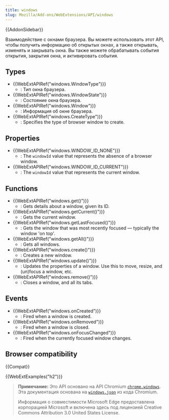 ```yaml
---
title: windows
slug: Mozilla/Add-ons/WebExtensions/API/windows
---
```


{{AddonSidebar}}

Взаимодействие с окнами браузера. Вы можете использовать этот API, чтобы получить информацию об открытых окнах, а также открывать, изменять и закрывать окна. Вы также можете обрабатывать события открытия, закрытия окна, и активировать события.

## Types

- {{WebExtAPIRef("windows.WindowType")}}
  - : Тип окна браузера.
- {{WebExtAPIRef("windows.WindowState")}}
  - : Состояние окна браузера.
- {{WebExtAPIRef("windows.Window")}}
  - : Информация об окне браузера.
- {{WebExtAPIRef("windows.CreateType")}}
  - : Specifies the type of browser window to create.

## Properties

- {{WebExtAPIRef("windows.WINDOW_ID_NONE")}}
  - : The `windowId` value that represents the absence of a browser window.
- {{WebExtAPIRef("windows.WINDOW_ID_CURRENT")}}
  - : The `windowId` value that represents the current window.

## Functions

- {{WebExtAPIRef("windows.get()")}}
  - : Gets details about a window, given its ID.
- {{WebExtAPIRef("windows.getCurrent()")}}
  - : Gets the current window.
- {{WebExtAPIRef("windows.getLastFocused()")}}
  - : Gets the window that was most recently focused — typically the window 'on top'.
- {{WebExtAPIRef("windows.getAll()")}}
  - : Gets all windows.
- {{WebExtAPIRef("windows.create()")}}
  - : Creates a new window.
- {{WebExtAPIRef("windows.update()")}}
  - : Updates the properties of a window. Use this to move, resize, and (un)focus a window, etc.
- {{WebExtAPIRef("windows.remove()")}}
  - : Closes a window, and all its tabs.

## Events

- {{WebExtAPIRef("windows.onCreated")}}
  - : Fired when a window is created.
- {{WebExtAPIRef("windows.onRemoved")}}
  - : Fired when a window is closed.
- {{WebExtAPIRef("windows.onFocusChanged")}}
  - : Fired when the currently focused window changes.

## Browser compatibility

{{Compat}}

{{WebExtExamples("h2")}}

> **Примечание:** Это API основано на API Chromium [`chrome.windows`](https://developer.chrome.com/extensions/windows). Эта документация основана на [`windows.json`](https://chromium.googlesource.com/chromium/src/+/master/chrome/common/extensions/api/windows.json) из кода Chromium.
>
> Информация о совместимости Microsoft Edge предоставлена корпорацией Microsoft и включена здесь под лицензией Creative Commons Attribution 3.0 United States License.

<!--
// Copyright 2015 The Chromium Authors. All rights reserved.
//
// Redistribution and use in source and binary forms, with or without
// modification, are permitted provided that the following conditions are
// met:
//
//    * Redistributions of source code must retain the above copyright
// notice, this list of conditions and the following disclaimer.
//    * Redistributions in binary form must reproduce the above
// copyright notice, this list of conditions and the following disclaimer
// in the documentation and/or other materials provided with the
// distribution.
//    * Neither the name of Google Inc. nor the names of its
// contributors may be used to endorse or promote products derived from
// this software without specific prior written permission.
//
// THIS SOFTWARE IS PROVIDED BY THE COPYRIGHT HOLDERS AND CONTRIBUTORS
// "AS IS" AND ANY EXPRESS OR IMPLIED WARRANTIES, INCLUDING, BUT NOT
// LIMITED TO, THE IMPLIED WARRANTIES OF MERCHANTABILITY AND FITNESS FOR
// A PARTICULAR PURPOSE ARE DISCLAIMED. IN NO EVENT SHALL THE COPYRIGHT
// OWNER OR CONTRIBUTORS BE LIABLE FOR ANY DIRECT, INDIRECT, INCIDENTAL,
// SPECIAL, EXEMPLARY, OR CONSEQUENTIAL DAMAGES (INCLUDING, BUT NOT
// LIMITED TO, PROCUREMENT OF SUBSTITUTE GOODS OR SERVICES; LOSS OF USE,
// DATA, OR PROFITS; OR BUSINESS INTERRUPTION) HOWEVER CAUSED AND ON ANY
// THEORY OF LIABILITY, WHETHER IN CONTRACT, STRICT LIABILITY, OR TORT
// (INCLUDING NEGLIGENCE OR OTHERWISE) ARISING IN ANY WAY OUT OF THE USE
// OF THIS SOFTWARE, EVEN IF ADVISED OF THE POSSIBILITY OF SUCH DAMAGE.
-->
